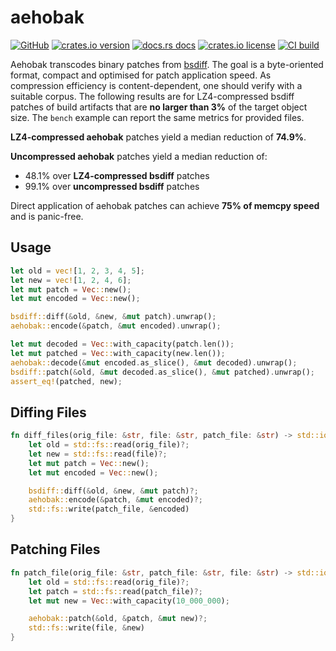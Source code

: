 # aehobak

[![GitHub](https://img.shields.io/badge/github-aehobak-ccddee?logo=github)](https://github.com/barrbrain/aehobak)
[![crates.io version](https://img.shields.io/crates/v/aehobak.svg)](https://crates.io/crates/aehobak)
[![docs.rs docs](https://docs.rs/aehobak/badge.svg)](https://docs.rs/aehobak)
[![crates.io license](https://img.shields.io/crates/l/aehobak.svg)](https://github.com/barrbrain/aehobak/blob/main/LICENSE)
[![CI build](https://github.com/barrbrain/aehobak/actions/workflows/rust.yml/badge.svg)](https://github.com/barrbrain/aehobak/actions)

Aehobak transcodes binary patches from [bsdiff](https://crates.io/crates/bsdiff).
The goal is a byte-oriented format, compact and optimised for patch application speed.
As compression efficiency is content-dependent, one should verify with a suitable corpus.
The following results are for LZ4-compressed bsdiff patches of build artifacts that are **no larger than 3%** of the target object size. The `bench` example can report the same metrics for provided files.

**LZ4-compressed aehobak** patches yield a median reduction of **74.9%**.

**Uncompressed aehobak** patches yield a median reduction of:
- 48.1% over **LZ4-compressed bsdiff** patches
- 99.1% over **uncompressed bsdiff** patches

Direct application of aehobak patches can achieve **75% of memcpy speed** and is panic-free.

## Usage

```rust
let old = vec![1, 2, 3, 4, 5];
let new = vec![1, 2, 4, 6];
let mut patch = Vec::new();
let mut encoded = Vec::new();

bsdiff::diff(&old, &new, &mut patch).unwrap();
aehobak::encode(&patch, &mut encoded).unwrap();

let mut decoded = Vec::with_capacity(patch.len());
let mut patched = Vec::with_capacity(new.len());
aehobak::decode(&mut encoded.as_slice(), &mut decoded).unwrap();
bsdiff::patch(&old, &mut decoded.as_slice(), &mut patched).unwrap();
assert_eq!(patched, new);
```

## Diffing Files

```rust
fn diff_files(orig_file: &str, file: &str, patch_file: &str) -> std::io::Result<()> {
    let old = std::fs::read(orig_file)?;
    let new = std::fs::read(file)?;
    let mut patch = Vec::new();
    let mut encoded = Vec::new();

    bsdiff::diff(&old, &new, &mut patch)?;
    aehobak::encode(&patch, &mut encoded)?;
    std::fs::write(patch_file, &encoded)
}
```

## Patching Files

```rust
fn patch_file(orig_file: &str, patch_file: &str, file: &str) -> std::io::Result<()> {
    let old = std::fs::read(orig_file)?;
    let patch = std::fs::read(patch_file)?;
    let mut new = Vec::with_capacity(10_000_000);

    aehobak::patch(&old, &patch, &mut new)?;
    std::fs::write(file, &new)
}
```
